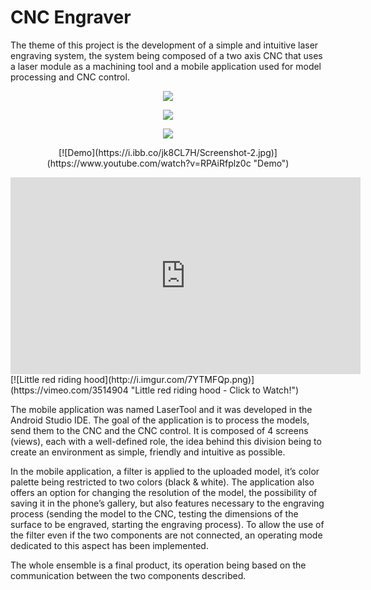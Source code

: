 # CNC Engraver
<p>The theme of this project is the development of a simple and intuitive laser engraving system, the system being composed of a two axis CNC that uses a laser module as a machining tool and a mobile application used for model processing and CNC control.</p>
<p align="center">
<img src="https://i.ibb.co/pvrkHLt/CNC.jpg">
  </p>
  <p align="center">
<img src="https://i.ibb.co/jV0SWXp/FLOW-APP.jpg">
  </p>  
    <p align="center">
<img src="https://i.ibb.co/khCg1Cg/CONN.png">
  </p>
  <p align="center">
[![Demo](https://i.ibb.co/jk8CL7H/Screenshot-2.jpg)](https://www.youtube.com/watch?v=RPAiRfplz0c "Demo")
  </p>
  <iframe width="560" height="315" src="https://www.youtube.com/embed/RPAiRfplz0c" frameborder="0" allow="accelerometer; autoplay; encrypted-media; gyroscope; picture-in-picture" allowfullscreen></iframe>
  [![Little red riding hood](http://i.imgur.com/7YTMFQp.png)](https://vimeo.com/3514904 "Little red riding hood - Click to Watch!")
<p>The mobile application was named LaserTool and it was developed in the Android Studio IDE. The goal of the application is to process the models, send them to the CNC and the CNC control. It is composed of 4 screens (views), each with a well-defined role, the idea behind this division being to create an environment as simple, friendly and intuitive as possible. </p>
<p>In the mobile application, a filter is applied to the uploaded model, it’s color palette being restricted to two colors (black & white). The application also offers an option for changing the resolution of the model, the possibility of saving it in the phone’s gallery, but also features necessary to the engraving process (sending the model to the CNC, testing the dimensions of the surface to be engraved, starting the engraving process). To allow the use of the filter even if the two components are not connected, an operating mode dedicated to this aspect has been implemented.</p>
<p>The whole ensemble is a final product, its operation being based on the communication between the two components described.</p>
